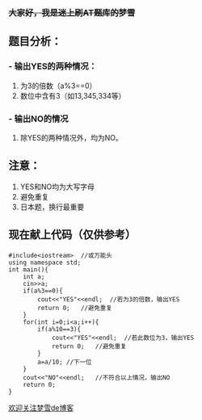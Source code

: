 ### ~~大家好，我是迷上刷AT题库的梦雪~~
## 题目分析：
### - 输出YES的两种情况：
1. 为3的倍数（a%3==0）
2. 数位中含有3（如13,345,334等）
### - 输出NO的情况
1. 除YES的两种情况外，均为NO。
## 注意：
1. YES和NO均为大写字母
1. 避免重复
1. 日本题，换行最重要
## 现在献上代码（仅供参考）
```
#include<iostream>	//或万能头
using namespace std;
int main(){
	int a;
	cin>>a;
	if(a%3==0){
		cout<<"YES"<<endl;	//若为3的倍数，输出YES
		return 0;	//避免重复
	}
	for(int i=0;i<a;i++){
		if(a%10==3){
			cout<<"YES"<<endl;	//若此数位为3，输出YES
			return 0;	//避免重复
		}
		a=a/10;	//下一位
	}
    cout<<"NO"<<endl;	//不符合以上情况，输出NO
	return 0;
} 
```
[欢迎关注梦雪de博客](https://www.luogu.org/blog/Getchar121/#)
